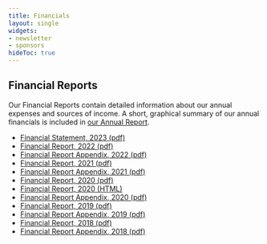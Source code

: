 ```yaml
---
title: Financials
layout: single
widgets:
- newsletter
- sponsors
hideToc: true
---
```


## Financial Reports

Our Financial Reports contain detailed information about our annual expenses and sources of income. A short, graphical summary of our annual financials is included in [our Annual Report](/about-us/impact/#annual-reports).

- [Financial Statement, 2023 (pdf)](https://carpentries.org/files/reports/FinancialStatement2023.pdf)
- [Financial Report, 2022 (pdf)](https://carpentries.org/files/reports/FinancialReport2022.pdf)
- [Financial Report Appendix, 2022 (pdf)](https://carpentries.org/files/reports/FinancialReportAppendix2022.pdf)
- [Financial Report, 2021 (pdf)](https://carpentries.org/files/reports/2021%20Carpentries%20Financial%20Report_Final.pdf)
- [Financial Report Appendix, 2021 (pdf)](https://carpentries.org/files/reports/2021-Appendix_Financial-Report%20(1).pdf)
- [Financial Report, 2020 (pdf)](https://carpentries.org/files/reports/Carpentries2020FinancialReport.pdf)
- [Financial Report, 2020 (HTML)](https://carpentries.org/financial-report-2020/)
- [Financial Report Appendix, 2020 (pdf)](https://carpentries.org/files/reports/Carpentries2020FinancialReportAppendix.pdf)
- [Financial Report, 2019 (pdf)](https://carpentries.org/files/reports/2019FinancialReport.pdf)
- [Financial Report Appendix, 2019 (pdf)](https://carpentries.org/files/reports/2019FinancialReportAppendix.pdf)
- [Financial Report, 2018 (pdf)](https://carpentries.org/files/reports/2018FinancialReport.pdf)
- [Financial Report Appendix, 2018 (pdf)](https://carpentries.org/files/reports/2018FinancialReportAppendix.pdf) 